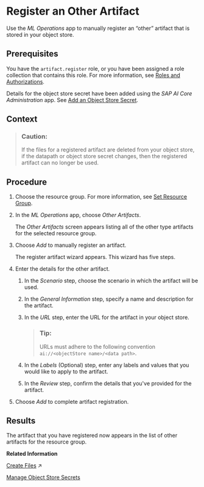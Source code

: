 <!-- loioc02fca9f07f34511b86c2d4de0240bf1 -->

# Register an Other Artifact

Use the *ML Operations* app to manually register an “other” artifact that is stored in your object store.



<a name="loioc02fca9f07f34511b86c2d4de0240bf1__prereq_lmh_lrd_pea"/>

## Prerequisites

You have the `artifact.register` role, or you have been assigned a role collection that contains this role. For more information, see [Roles and Authorizations](security-e4cf710.md#loio4ef8499d7a4945ec854e3b4590830bcc).

Details for the object store secret have been added using the *SAP AI Core Administration* app. See [Add an Object Store Secret](add-an-object-store-secret-5b4f728.md).



<a name="loioc02fca9f07f34511b86c2d4de0240bf1__context_x4x_pp3_tcc"/>

## Context

> ### Caution:  
> If the files for a registered artifact are deleted from your object store, if the datapath or object store secret changes, then the registered artifact can no longer be used.



<a name="loioc02fca9f07f34511b86c2d4de0240bf1__steps_f1m_yp3_tcc"/>

## Procedure

1.  Choose the resource group. For more information, see [Set Resource Group](set-resource-group-0c07728.md#loio0c077289f29d4147921fb07ab0f68b7f).

2.  In the *ML Operations* app, choose *Other Artifacts*.

    The *Other Artifacts* screen appears listing all of the other type artifacts for the selected resource group.

3.  Choose *Add* to manually register an artifact.

    The register artifact wizard appears. This wizard has five steps.

4.  Enter the details for the other artifact.

    1.  In the *Scenario* step, choose the scenario in which the artifact will be used.

    2.  In the *General Information* step, specify a name and description for the artifact.

    3.  In the *URL* step, enter the URL for the artifact in your object store.

        > ### Tip:  
        > URLs must adhere to the following convention `ai://<objectStore name>/<data path>`.

    4.  In the *Labels* \(Optional\) step, enter any labels and values that you would like to apply to the artifact.

    5.  In the *Review* step, confirm the details that you've provided for the artifact.


5.  Choose *Add* to complete artifact registration.




<a name="loioc02fca9f07f34511b86c2d4de0240bf1__result_okg_bq3_tcc"/>

## Results

The artifact that you have registered now appears in the list of other artifacts for the resource group.

**Related Information**  


[Create Files](https://help.sap.com/viewer/2d6c5984063c40a59eda62f4a9135bee/CLOUD/en-US/66413f1d9fbf4758a0d739eaf1c95dc7.html "") :arrow_upper_right:

[Manage Object Store Secrets](manage-object-store-secrets-0377ede.md "You can connect your AI processes with a cloud object store, and manage access using an object store secret.")

